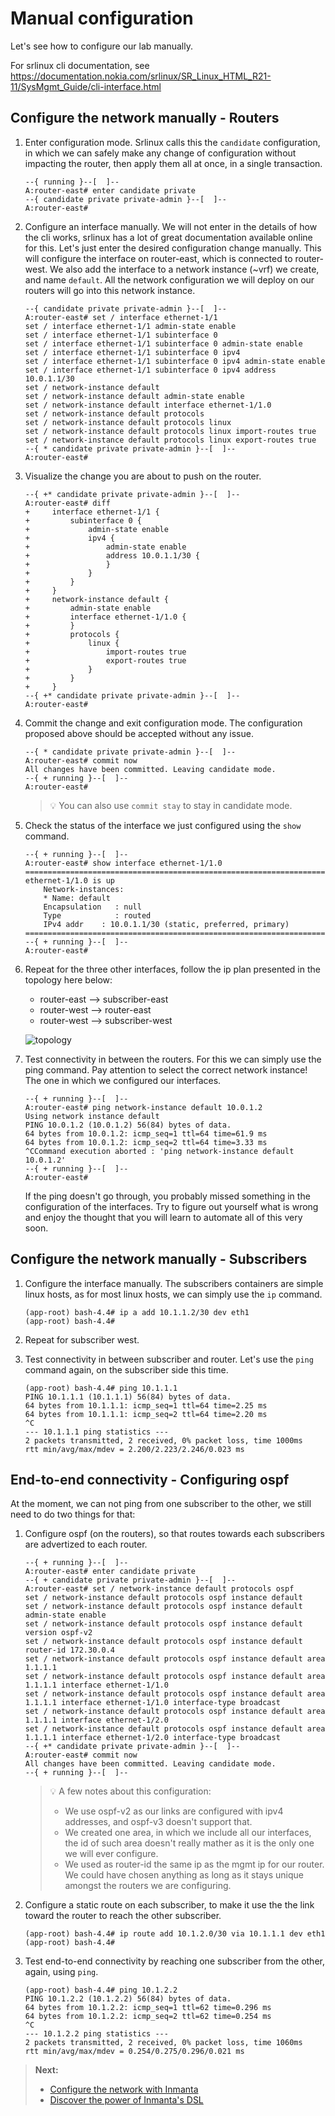 # Manual configuration

Let's see how to configure our lab manually.

For srlinux cli documentation, see https://documentation.nokia.com/srlinux/SR_Linux_HTML_R21-11/SysMgmt_Guide/cli-interface.html

## Configure the network manually - Routers

1. Enter configuration mode.  Srlinux calls this the `candidate` configuration, in which we can safely make any change of configuration without impacting the router, then apply them all at once, in a single transaction.
    ```console
    --{ running }--[  ]--
    A:router-east# enter candidate private
    --{ candidate private private-admin }--[  ]--
    A:router-east#
    ```

2. Configure an interface manually.  We will not enter in the details of how the cli works, srlinux has a lot of great documentation available online for this.  Let's just enter the desired configuration change manually.  This will configure the interface on router-east, which is connected to router-west.  We also add the interface to a network instance (~vrf) we create, and name `default`.  All the network configuration we will deploy on our routers will go into this network instance.
    ```console
    --{ candidate private private-admin }--[  ]--
    A:router-east# set / interface ethernet-1/1
    set / interface ethernet-1/1 admin-state enable
    set / interface ethernet-1/1 subinterface 0
    set / interface ethernet-1/1 subinterface 0 admin-state enable
    set / interface ethernet-1/1 subinterface 0 ipv4
    set / interface ethernet-1/1 subinterface 0 ipv4 admin-state enable
    set / interface ethernet-1/1 subinterface 0 ipv4 address 10.0.1.1/30
    set / network-instance default
    set / network-instance default admin-state enable
    set / network-instance default interface ethernet-1/1.0
    set / network-instance default protocols
    set / network-instance default protocols linux
    set / network-instance default protocols linux import-routes true
    set / network-instance default protocols linux export-routes true
    --{ * candidate private private-admin }--[  ]--
    A:router-east#
    ```

3. Visualize the change you are about to push on the router.
    ```console
    --{ +* candidate private private-admin }--[  ]--
    A:router-east# diff
    +     interface ethernet-1/1 {
    +         subinterface 0 {
    +             admin-state enable
    +             ipv4 {
    +                 admin-state enable
    +                 address 10.0.1.1/30 {
    +                 }
    +             }
    +         }
    +     }
    +     network-instance default {
    +         admin-state enable
    +         interface ethernet-1/1.0 {
    +         }
    +         protocols {
    +             linux {
    +                 import-routes true
    +                 export-routes true
    +             }
    +         }
    +     }
    --{ +* candidate private private-admin }--[  ]--
    A:router-east#
    ```

4. Commit the change and exit configuration mode.  The configuration proposed above should be accepted without any issue.
    ```console
    --{ * candidate private private-admin }--[  ]--
    A:router-east# commit now
    All changes have been committed. Leaving candidate mode.
    --{ + running }--[  ]--
    A:router-east#
    ```

    > :bulb: You can also use `commit stay` to stay in candidate mode.

5. Check the status of the interface we just configured using the `show` command.
    ```console
    --{ + running }--[  ]--
    A:router-east# show interface ethernet-1/1.0
    ================================================================================
    ethernet-1/1.0 is up
        Network-instances:
        * Name: default
        Encapsulation   : null
        Type            : routed
        IPv4 addr    : 10.0.1.1/30 (static, preferred, primary)
    ================================================================================
    --{ + running }--[  ]--
    A:router-east#
    ```

6. Repeat for the three other interfaces, follow the ip plan presented in the topology here below:
    - router-east --> subscriber-east
    - router-west --> router-east
    - router-west --> subscriber-west

    ![topology](./lab/topology.png)

7. Test connectivity in between the routers.  For this we can simply use the ping command.  Pay attention to select the correct network instance! The one in which we configured our interfaces.
    ```
    --{ + running }--[  ]--
    A:router-east# ping network-instance default 10.0.1.2
    Using network instance default
    PING 10.0.1.2 (10.0.1.2) 56(84) bytes of data.
    64 bytes from 10.0.1.2: icmp_seq=1 ttl=64 time=61.9 ms
    64 bytes from 10.0.1.2: icmp_seq=2 ttl=64 time=3.33 ms
    ^CCommand execution aborted : 'ping network-instance default 10.0.1.2'
    --{ + running }--[  ]--
    A:router-east#
    ```

    If the ping doesn't go through, you probably missed something in the configuration of the interfaces. Try to figure out yourself what is wrong and enjoy the thought that you will learn to automate all of this very soon.


## Configure the network manually - Subscribers

1. Configure the interface manually.  The subscribers containers are simple linux hosts, as for most linux hosts, we can simply use the `ip` command.
    ```console
    (app-root) bash-4.4# ip a add 10.1.1.2/30 dev eth1
    (app-root) bash-4.4#
    ```

2. Repeat for subscriber west.

3. Test connectivity in between subscriber and router.  Let's use the `ping` command again, on the subscriber side this time.
    ```console
    (app-root) bash-4.4# ping 10.1.1.1
    PING 10.1.1.1 (10.1.1.1) 56(84) bytes of data.
    64 bytes from 10.1.1.1: icmp_seq=1 ttl=64 time=2.25 ms
    64 bytes from 10.1.1.1: icmp_seq=2 ttl=64 time=2.20 ms
    ^C
    --- 10.1.1.1 ping statistics ---
    2 packets transmitted, 2 received, 0% packet loss, time 1000ms
    rtt min/avg/max/mdev = 2.200/2.223/2.246/0.023 ms
    ```

## End-to-end connectivity - Configuring ospf

At the moment, we can not ping from one subscriber to the other, we still need to do two things for that:
1. Configure ospf (on the routers), so that routes towards each subscribers are advertized to each router.
    ```console
    --{ + running }--[  ]--
    A:router-east# enter candidate private
    --{ + candidate private private-admin }--[  ]--
    A:router-east# set / network-instance default protocols ospf
    set / network-instance default protocols ospf instance default
    set / network-instance default protocols ospf instance default admin-state enable
    set / network-instance default protocols ospf instance default version ospf-v2
    set / network-instance default protocols ospf instance default router-id 172.30.0.4
    set / network-instance default protocols ospf instance default area 1.1.1.1
    set / network-instance default protocols ospf instance default area 1.1.1.1 interface ethernet-1/1.0
    set / network-instance default protocols ospf instance default area 1.1.1.1 interface ethernet-1/1.0 interface-type broadcast
    set / network-instance default protocols ospf instance default area 1.1.1.1 interface ethernet-1/2.0
    set / network-instance default protocols ospf instance default area 1.1.1.1 interface ethernet-1/2.0 interface-type broadcast
    --{ +* candidate private private-admin }--[  ]--
    A:router-east# commit now
    All changes have been committed. Leaving candidate mode.
    --{ + running }--[  ]--
    ```

    > :bulb: A few notes about this configuration:
    > - We use ospf-v2 as our links are configured with ipv4 addresses, and ospf-v3 doesn't support that.
    > - We created one area, in which we include all our interfaces, the id of such area doesn't really mather as it is the only one we will ever configure.
    > - We used as router-id the same ip as the mgmt ip for our router.  We could have chosen anything as long as it stays unique amongst the routers we are configuring.

2. Configure a static route on each subscriber, to make it use the the link toward the router to reach the other subscriber.
    ```console
    (app-root) bash-4.4# ip route add 10.1.2.0/30 via 10.1.1.1 dev eth1
    (app-root) bash-4.4#
    ```

3. Test end-to-end connectivity by reaching one subscriber from the other, again, using `ping`.
    ```console
    (app-root) bash-4.4# ping 10.1.2.2
    PING 10.1.2.2 (10.1.2.2) 56(84) bytes of data.
    64 bytes from 10.1.2.2: icmp_seq=1 ttl=62 time=0.296 ms
    64 bytes from 10.1.2.2: icmp_seq=2 ttl=62 time=0.254 ms
    ^C
    --- 10.1.2.2 ping statistics ---
    2 packets transmitted, 2 received, 0% packet loss, time 1060ms
    rtt min/avg/max/mdev = 0.254/0.275/0.296/0.021 ms
    ```


> **Next:**
> - [Configure the network with Inmanta](./1-basic-deployment.md)
> - [Discover the power of Inmanta's DSL](./2-getting-further.md)
